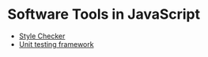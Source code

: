 # Software Tools in JavaScript

-   [Style Checker](./style-checker.md)
-   [Unit testing framework](./unit-testing-framework.md)
